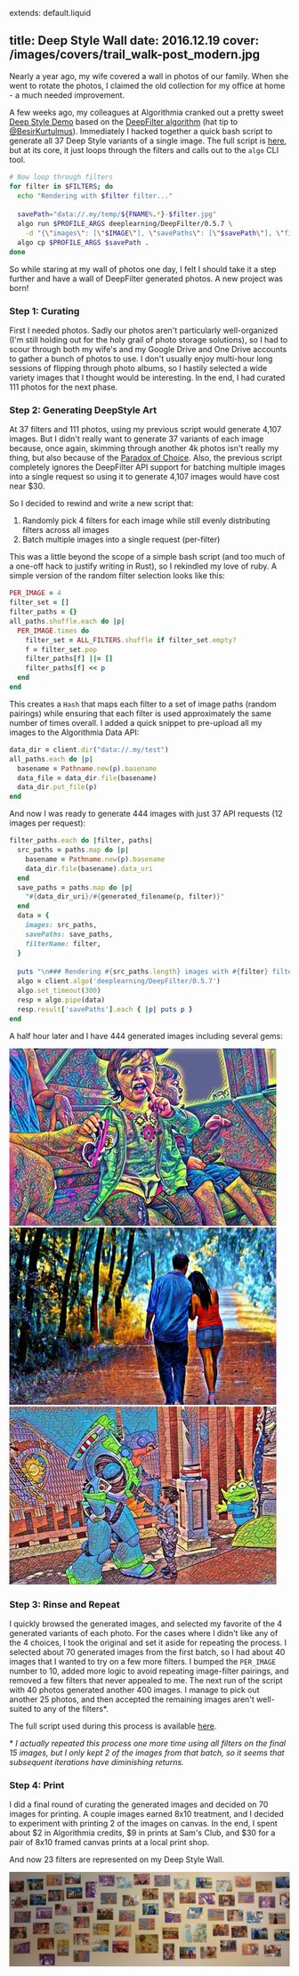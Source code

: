 extends: default.liquid

title: Deep Style Wall
date: 2016.12.19
cover: /images/covers/trail_walk-post_modern.jpg
---

Nearly a year ago, my wife covered a wall in photos of our family. When she went to rotate the photos, I claimed the old collection for my office at home - a much needed improvement.

A few weeks ago, my colleagues at Algorithmia cranked out a pretty sweet [Deep Style Demo](http://demos.algorithmia.com/deep-style/) based on the [DeepFilter algorithm](https://algorithmia.com/algorithms/deeplearning/DeepFilter) (hat tip to [@BesirKurtulmus](https://twitter.com/BesirKurtulmus)). Immediately I hacked together a quick bash script to generate all 37 Deep Style variants of a single image. The full script is [here](https://gist.github.com/anowell/386035fede097e4aa505102481f00517), but at its core, it just loops through the filters and calls out to the `algo` CLI tool.

```bash
# Now loop through filters
for filter in $FILTERS; do
  echo "Rendering with $filter filter..."

  savePath="data://.my/temp/${FNAME%.*}-$filter.jpg"
  algo run $PROFILE_ARGS deeplearning/DeepFilter/0.5.7 \
    -d "{\"images\": [\"$IMAGE\"], \"savePaths\": [\"$savePath\"], \"filterName\": \"$filter\"}"
  algo cp $PROFILE_ARGS $savePath .
done
```

So while staring at my wall of photos one day, I felt I should take it a step further and have a wall of DeepFilter generated photos. A new project was born!

### Step 1: Curating

First I needed photos. Sadly our photos aren't particularly well-organized (I'm still holding out for the holy grail of photo storage solutions), so I had to scour through both my wife's and my Google Drive and One Drive accounts to gather a bunch of photos to use. I don't usually enjoy multi-hour long sessions of flipping through photo albums, so I hastily selected a wide variety images that I thought would be interesting. In the end, I had curated 111 photos for the next phase.

### Step 2: Generating DeepStyle Art

At 37 filters and 111 photos, using my previous script would generate 4,107 images. But I didn't really want to generate 37 variants of each image because, once again, skimming through another 4k photos isn't really my thing, but also because of the [Paradox of Choice](https://en.wikipedia.org/wiki/The_Paradox_of_Choice). Also, the previous script completely ignores the DeepFilter API support for batching multiple images into a single request so using it to generate 4,107 images would have cost near $30.

So I decided to rewind and write a new script that:

1. Randomly pick 4 filters for each image while still evenly distributing filters across all images
2. Batch multiple images into a single request (per-filter)

This was a little beyond the scope of a simple bash script (and too much of a one-off hack to justify writing in Rust), so I rekindled my love of ruby. A simple version of the random filter selection looks like this:

```ruby
PER_IMAGE = 4
filter_set = []
filter_paths = {}
all_paths.shuffle.each do |p|
  PER_IMAGE.times do
    filter_set = ALL_FILTERS.shuffle if filter_set.empty?
    f = filter_set.pop
    filter_paths[f] ||= []
    filter_paths[f] << p
  end
end
```

This creates a `Hash` that maps each filter to a set of image paths (random pairings) while ensuring that each filter is used approximately the same number of times overall. I added a quick snippet to pre-upload all my images to the Algorithmia Data API:

```ruby
data_dir = client.dir("data://.my/test")
all_paths.each do |p|
  basename = Pathname.new(p).basename
  data_file = data_dir.file(basename)
  data_dir.put_file(p)
end
```

And now I was ready to generate 444 images with just 37 API requests (12 images per request):

```ruby
filter_paths.each do |filter, paths|
  src_paths = paths.map do |p|
    basename = Pathname.new(p).basename
    data_dir.file(basename).data_uri
  end
  save_paths = paths.map do |p|
    "#{data_dir_uri}/#{generated_filename(p, filter)}"
  end
  data = {
    images: src_paths,
    savePaths: save_paths,
    filterName: filter,
  }

  puts "\n### Rendering #{src_paths.length} images with #{filter} filter..."
  algo = client.algo('deeplearning/DeepFilter/0.5.7')
  algo.set_timeout(300)
  resp = algo.pipe(data)
  resp.result['savePaths'].each { |p| puts p }
end
```

A half hour later and I have 444 generated images including several gems:

<div class="grid">
    <div class="col"><img src="/images/deep-style-wall/train_ride-colorful_dream_thumb.jpg"></div>
    <div class="col"><img src="/images/deep-style-wall/painting_walk-post_modern_thumb.jpg"></div>
    <div class="col"><img src="/images/deep-style-wall/buzz-crunch_paper_thumb.jpg"></div>
</div>

### Step 3: Rinse and Repeat

I quickly browsed the generated images, and selected my favorite of the 4 generated variants of each photo. For the cases where I didn't like any of the 4 choices, I took the original and set it aside for repeating the process. I selected about 70 generated images from the first batch, so I had about 40 images that I wanted to try on a few more filters. I bumped the `PER_IMAGE` number to 10, added more logic to avoid repeating image-filter pairings, and removed a few filters that never appealed to me. The next run of the script with 40 photos generated another 400 images. I manage to pick out another 25 photos, and then accepted the remaining images aren't well-suited to any of the filters*.

The full script used during this process is available [here](https://gist.github.com/anowell/fd8cd6706b6c16080f09e67765e6915d).

&ast; *I actually repeated this process one more time using all filters on the final 15 images, but I only kept 2 of the images from that batch, so it seems that subsequent iterations have diminishing returns.*

### Step 4: Print

I did a final round of curating the generated images and decided on 70 images for printing. A couple images earned 8x10 treatment, and I decided to experiment with printing 2 of the images on canvas. In the end, I spent about $2 in Algorithmia credits, $9 in prints at Sam's Club, and $30 for a pair of 8x10 framed canvas prints at a local print shop.

And now 23 filters are represented on my Deep Style Wall.

<img src="/images/deep-style-wall/photo-wall.jpg">
